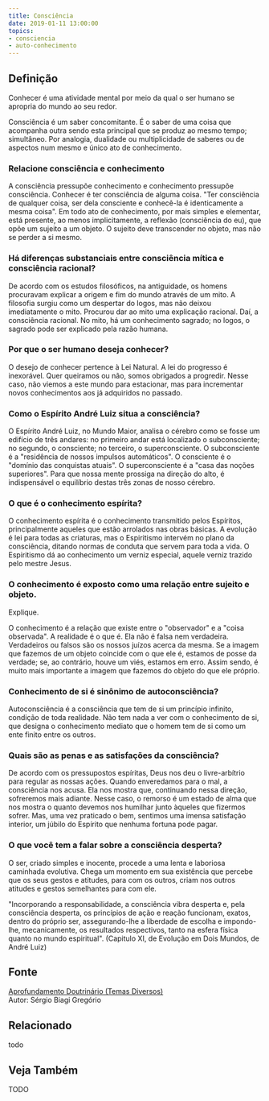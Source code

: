 ```yaml
---
title: Consciência
date: 2019-01-11 13:00:00
topics: 
- consciencia
- auto-conhecimento
---
```


## Definição
Conhecer é uma atividade mental por meio da qual o ser humano se
apropria do mundo ao seu redor.

Consciência é um saber concomitante. É o saber de uma coisa que
acompanha outra sendo esta principal que se produz ao mesmo tempo;
simultâneo. Por analogia, dualidade ou multiplicidade de saberes ou de
aspectos num mesmo e único ato de conhecimento.

### Relacione consciência e conhecimento
A consciência pressupõe conhecimento e conhecimento pressupõe
consciência. Conhecer é ter consciência de alguma coisa. "Ter
consciência de qualquer coisa, ser dela consciente e conhecê-la é
identicamente a mesma coisa". Em todo ato de conhecimento, por mais
simples e elementar, está presente, ao menos implicitamente, a reflexão
(consciência do eu), que opõe um sujeito a um objeto. O sujeito deve
transcender no objeto, mas não se perder a si mesmo.

### Há diferenças substanciais entre consciência mítica e consciência racional?
De acordo com os estudos filosóficos, na antiguidade, os homens
procuravam explicar a origem e fim do mundo através de um mito. A
filosofia surgiu como um despertar do logos, mas não deixou
imediatamente o mito. Procurou dar ao mito uma explicação racional. Daí,
a consciência racional. No mito, há um conhecimento sagrado; no logos,
o sagrado pode ser explicado pela razão humana.

### Por que o ser humano deseja conhecer?
O desejo de conhecer pertence à Lei Natural. A lei do progresso é
inexorável. Quer queiramos ou não, somos obrigados a progredir. Nesse
caso, não viemos a este mundo para estacionar, mas para incrementar
novos conhecimentos aos já adquiridos no passado.

### Como o Espírito André Luiz situa a consciência?
O Espírito André Luiz, no Mundo Maior, analisa o cérebro como se fosse
um edifício de três andares: no primeiro andar está localizado o
subconsciente; no segundo, o consciente; no terceiro, o
superconsciente. O subconsciente é a "residência de nossos impulsos
automáticos". O consciente é o "domínio das conquistas atuais". O
superconsciente é a "casa das noções superiores". Para que nossa mente
prossiga na direção do alto, é indispensável o equilíbrio destas três
zonas de nosso cérebro.

### O que é o conhecimento espírita?
O conhecimento espírita é o conhecimento transmitido pelos Espíritos,
principalmente aqueles que estão arrolados nas obras básicas. A evolução
é lei para todas as criaturas, mas o Espiritismo intervém no plano da
consciência, ditando normas de conduta que servem para toda a vida. O
Espiritismo dá ao conhecimento um verniz especial, aquele verniz trazido
pelo mestre Jesus.

### O conhecimento é exposto como uma relação entre sujeito e objeto.
Explique.

O conhecimento é a relação que existe entre o "observador" e a "coisa
observada". A realidade é o que é. Ela não é falsa nem verdadeira.
Verdadeiros ou falsos são os nossos juízos acerca da mesma. Se a imagem
que fazemos de um objeto coincide com o que ele é, estamos de posse da
verdade; se, ao contrário, houve um viés, estamos em erro. Assim sendo,
é muito mais importante a imagem que fazemos do objeto do que ele
próprio.

### Conhecimento de si é sinônimo de autoconsciência?
Autoconsciência é a consciência que tem de si um princípio infinito,
condição de toda realidade. Não tem nada a ver com o conhecimento de
si, que designa o conhecimento mediato que o homem tem de si como um
ente finito entre os outros.

### Quais são as penas e as satisfações da consciência?
De acordo com os pressupostos espíritas, Deus nos deu o livre-arbítrio
para regular as nossas ações. Quando enveredamos para o mal, a
consciência nos acusa. Ela nos mostra que, continuando nessa direção,
sofreremos mais adiante. Nesse caso, o remorso é um estado de alma que
nos mostra o quanto devemos nos humilhar junto àqueles que fizermos
sofrer. Mas, uma vez praticado o bem, sentimos uma imensa satisfação
interior, um júbilo do Espírito que nenhuma fortuna pode pagar.

### O que você tem a falar sobre a consciência desperta?
O ser, criado simples e inocente, procede a uma lenta e laboriosa
caminhada evolutiva. Chega um momento em sua existência que percebe que
os seus gestos e atitudes, para com os outros, criam nos outros atitudes
e gestos semelhantes para com ele.

"Incorporando a responsabilidade, a consciência vibra desperta e, pela
consciência desperta, os princípios de ação e reação funcionam, exatos,
dentro do próprio ser, assegurando-lhe a liberdade de escolha e
impondo-lhe, mecanicamente, os resultados respectivos, tanto na esfera
física quanto no mundo espiritual". (Capitulo XI, de Evolução em Dois
Mundos, de André Luiz)






## Fonte
[Aprofundamento Doutrinário (Temas Diversos)](https://sites.google.com/view/aprofundamentodoutrinario/consciência-e-conhecimento)  
Autor: Sérgio Biagi Gregório



## Relacionado
todo

## Veja Também
TODO


